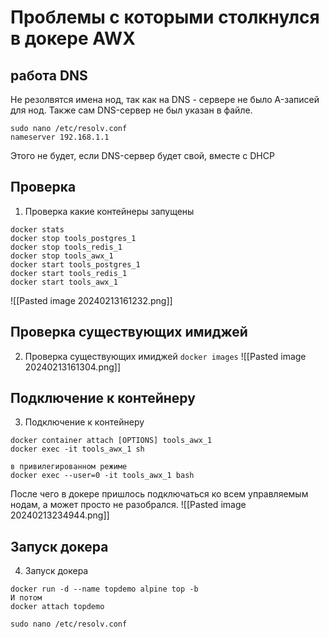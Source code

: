 
# Проблемы с которыми столкнулся в докере AWX
## работа DNS
Не резолвятся имена нод, так как на DNS - сервере не было A-записей для нод.
Также сам DNS-сервер не был указан в файле. 
```
sudo nano /etc/resolv.conf
nameserver 192.168.1.1
```
Этого не будет, если DNS-сервер будет свой, вместе с DHCP

## Проверка
1. Проверка какие контейнеры запущены
```
docker stats
docker stop tools_postgres_1
docker stop tools_redis_1
docker stop tools_awx_1
docker start tools_postgres_1
docker start tools_redis_1
docker start tools_awx_1
```


![[Pasted image 20240213161232.png]]
## Проверка существующих имиджей
2. Проверка существующих имиджей
`docker images`
![[Pasted image 20240213161304.png]]
## Подключение к контейнеру
3. Подключение к контейнеру
```
docker container attach [OPTIONS] tools_awx_1
docker exec -it tools_awx_1 sh

в привилегированном режиме
docker exec --user=0 -it tools_awx_1 bash
```

После чего в докере пришлось подключаться ко всем управляемым нодам, а может просто не разобрался.
![[Pasted image 20240213234944.png]]

## Запуск докера
4. Запуск докера
```
docker run -d --name topdemo alpine top -b
И потом
docker attach topdemo
```

```
sudo nano /etc/resolv.conf 
```
